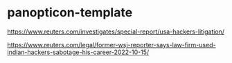 # panopticon-template

https://www.reuters.com/investigates/special-report/usa-hackers-litigation/

https://www.reuters.com/legal/former-wsj-reporter-says-law-firm-used-indian-hackers-sabotage-his-career-2022-10-15/
